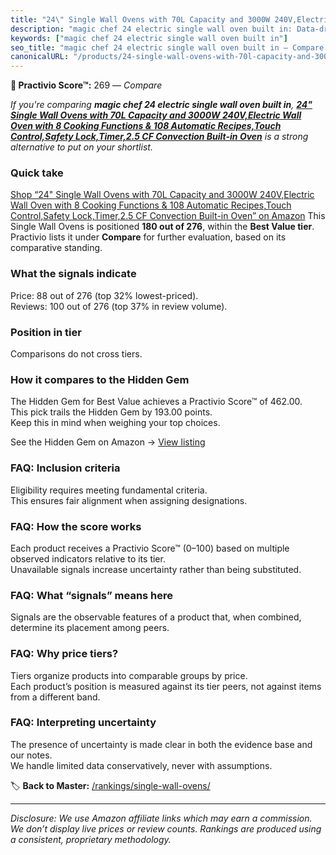 ```yaml
---
title: "24\" Single Wall Ovens with 70L Capacity and 3000W 240V,Electric Wall Oven with 8 Cooking Functions & 108 Automatic Recipes,Touch Control,Safety Lock,Timer,2.5 CF Convection Built-in Oven"
description: "magic chef 24 electric single wall oven built in: Data-driven ranking using the Practivio Score™. Positioned by quality, value, demand, findability, momentum."
keywords: ["magic chef 24 electric single wall oven built in"]
seo_title: "magic chef 24 electric single wall oven built in — Compare (2025)"
canonicalURL: "/products/24-single-wall-ovens-with-70l-capacity-and-3000w-240velectric-wall-oven-with-8-cooking-functions-108-automatic-recipestouch-controlsafety-locktimer25-cf-convection-built-in-oven-B0D8KPWWY3/"
---
```


**🛒 Practivio Score™:** 269 — _Compare_


*If you're comparing **magic chef 24 electric single wall oven built in**, **[24" Single Wall Ovens with 70L Capacity and 3000W 240V,Electric Wall Oven with 8 Cooking Functions & 108 Automatic Recipes,Touch Control,Safety Lock,Timer,2.5 CF Convection Built-in Oven](https://www.amazon.com/dp/B0D8KPWWY3?tag=practivio-20)** is a strong alternative to put on your shortlist.*
### Quick take
[Shop “24" Single Wall Ovens with 70L Capacity and 3000W 240V,Electric Wall Oven with 8 Cooking Functions & 108 Automatic Recipes,Touch Control,Safety Lock,Timer,2.5 CF Convection Built-in Oven” on Amazon](https://www.amazon.com/dp/B0D8KPWWY3?tag=practivio-20)
This Single Wall Ovens is positioned **180 out of 276**, within the **Best Value tier**.  
Practivio lists it under **Compare** for further evaluation, based on its comparative standing.

### What the signals indicate
Price: 88 out of 276 (top 32% lowest-priced).  
Reviews: 100 out of 276 (top 37% in review volume).  

### Position in tier
Comparisons do not cross tiers.

### How it compares to the Hidden Gem
The Hidden Gem for Best Value achieves a Practivio Score™ of 462.00.  
This pick trails the Hidden Gem by 193.00 points.  
Keep this in mind when weighing your top choices.  

See the Hidden Gem on Amazon → [View listing](https://www.amazon.com/dp/B07D1KQ9HF?tag=practivio-20)

### FAQ: Inclusion criteria
Eligibility requires meeting fundamental criteria.  
This ensures fair alignment when assigning designations.

### FAQ: How the score works
Each product receives a Practivio Score™ (0–100) based on multiple observed indicators relative to its tier.  
Unavailable signals increase uncertainty rather than being substituted.

### FAQ: What “signals” means here
Signals are the observable features of a product that, when combined, determine its placement among peers.

### FAQ: Why price tiers?
Tiers organize products into comparable groups by price.  
Each product’s position is measured against its tier peers, not against items from a different band.

### FAQ: Interpreting uncertainty
The presence of uncertainty is made clear in both the evidence base and our notes.  
We handle limited data conservatively, never with assumptions.

<!-- Missing template for Compare/CompareWithinPriceClass -->


🏷️ **Back to Master:** [/rankings/single-wall-ovens/](/rankings/single-wall-ovens/)

---
_Disclosure: We use Amazon affiliate links which may earn a commission. We don’t display live prices or review counts. Rankings are produced using a consistent, proprietary methodology._
